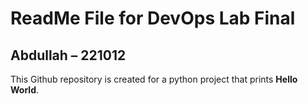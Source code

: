 # ReadMe File for DevOps Lab Final
## Abdullah – 221012
This  Github repository is created for a python project that prints **Hello World**.
